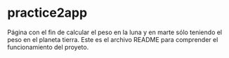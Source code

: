 # practice2app
Página con el fin de calcular el peso en la luna y en marte sólo teniendo el peso en el planeta tierra.
Este es el archivo README para comprender el funcionamiento del proyeto.
